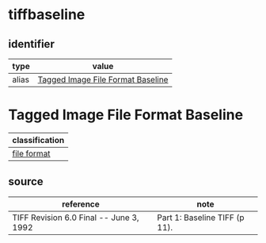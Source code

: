 # tiffbaseline

## identifier
| type              | value
| ----------------- | -----
| alias             | [Tagged Image File Format Baseline](#tagged-image-file-format-baseline)

# Tagged Image File Format Baseline
| classification
| --------------
| [file format](file.md)

## source
| reference | note
| --------- | ----
| TIFF Revision 6.0 Final -- June 3, 1992 | Part 1: Baseline TIFF (p 11).

